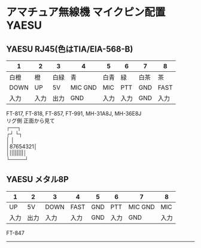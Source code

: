 # アマチュア無線機 マイクピン配置 YAESU

## YAESU RJ45(色はTIA/EIA-568-B)
|1       |2       |3       |4       |5       |6       |7       |8       |
|--------|--------|--------|--------|--------|--------|--------|--------|
|白橙|橙|白緑|青|白青|緑|白茶|茶|
|DOWN|UP|5V|MIC GND|MIC|PTT|GND|FAST|
|入力|入力|出力|GND|入力|入力|GND|入力|

FT-817, FT-818, FT-857, FT-991, MH-31A8J, MH-36E8J  
リグ側 正面から見て  
  ┌──┐  
┌┘    └┐  
│        │  
│87654321│  
│||||||||│  
└────┘  

## YAESU メタル8P
|1       |2       |3       |4       |5       |6       |7       |8       |
|--------|--------|--------|--------|--------|--------|--------|--------|
|UP|5V|DOWN|FAST|GND|PTT|MIC GND|MIC|
|入力|出力|入力|入力|GND|入力|GND|入力|

FT-847

---
